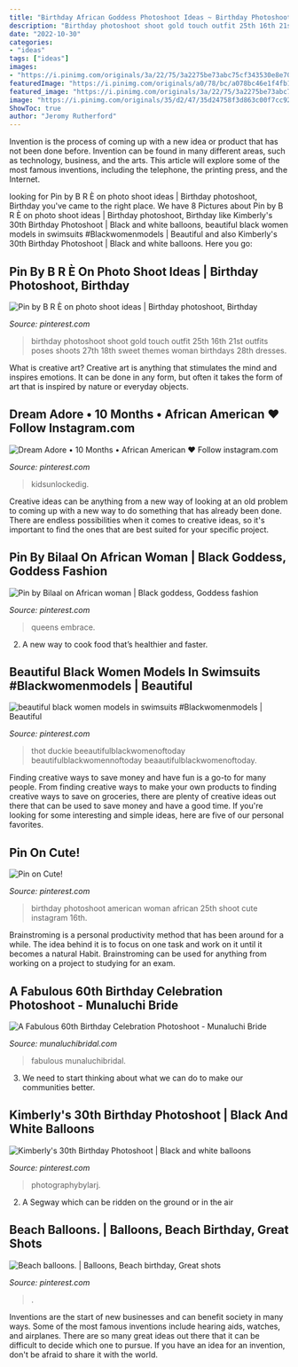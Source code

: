 ```yaml
---
title: "Birthday African Goddess Photoshoot Ideas ~ Birthday Photoshoot Shoot Gold Touch Outfit 25th 16th 21st Outfits Poses Shoots 27th 18th Sweet Themes Woman Birthdays 28th Dresses"
description: "Birthday photoshoot shoot gold touch outfit 25th 16th 21st outfits poses shoots 27th 18th sweet themes woman birthdays 28th dresses"
date: "2022-10-30"
categories:
- "ideas"
tags: ["ideas"]
images:
- "https://i.pinimg.com/originals/3a/22/75/3a2275be73abc75cf343530e8e7032b3.jpg"
featuredImage: "https://i.pinimg.com/originals/a0/78/bc/a078bc46e1f4fb1c7a5ca57a76d96181.jpg"
featured_image: "https://i.pinimg.com/originals/3a/22/75/3a2275be73abc75cf343530e8e7032b3.jpg"
image: "https://i.pinimg.com/originals/35/d2/47/35d24758f3d863c00f7cc920eba9688a.jpg"
ShowToc: true
author: "Jeromy Rutherford"
---
```



Invention is the process of coming up with a new idea or product that has not been done before. Invention can be found in many different areas, such as technology, business, and the arts. This article will explore some of the most famous inventions, including the telephone, the printing press, and the Internet.

	

		
looking for Pin by B R È on photo shoot ideas | Birthday photoshoot, Birthday you've came to the right place. We have 8 Pictures about Pin by B R È on photo shoot ideas | Birthday photoshoot, Birthday like Kimberly&#039;s 30th Birthday Photoshoot | Black and white balloons, beautiful black women models in swimsuits #Blackwomenmodels | Beautiful and also Kimberly&#039;s 30th Birthday Photoshoot | Black and white balloons. Here you go:
		
    
## Pin By B R È On Photo Shoot Ideas | Birthday Photoshoot, Birthday

<img loading=lazy src="https://i.pinimg.com/originals/89/b9/3f/89b93fc99525369bba69cfdf191e10f0.jpg" onerror="this.onerror=null;this.src='https://tse4.mm.bing.net/th?id=OIP.B5HBPmCUP_S1vy5qjlSdJAHaJQ&amp;pid=15.1';" alt="Pin by B R È on photo shoot ideas | Birthday photoshoot, Birthday">

_Source: pinterest.com_

>birthday photoshoot shoot gold touch outfit 25th 16th 21st outfits poses shoots 27th 18th sweet themes woman birthdays 28th dresses. 

	

What is creative art?
Creative art is anything that stimulates the mind and inspires emotions. It can be done in any form, but often it takes the form of art that is inspired by nature or everyday objects.

    
## Dream Adore • 10 Months • African American ♥️ Follow Instagram.com

<img loading=lazy src="https://i.pinimg.com/736x/41/e2/f5/41e2f5887d3f020cb8f1c638dea78004.jpg" onerror="this.onerror=null;this.src='https://tse1.mm.bing.net/th?id=OIP.ZLMD5BrBj6R1cSilq1-9PwHaJQ&amp;pid=15.1';" alt="Dream Adore • 10 Months • African American ♥️ Follow instagram.com">

_Source: pinterest.com_

>kidsunlockedig. 

	

Creative ideas can be anything from a new way of looking at an old problem to coming up with a new way to do something that has already been done. There are endless possibilities when it comes to creative ideas, so it's important to find the ones that are best suited for your specific project.

    
## Pin By Bilaal On African Woman | Black Goddess, Goddess Fashion

<img loading=lazy src="https://i.pinimg.com/originals/51/cc/5a/51cc5a26adc6d02b689afd7d7463994f.jpg" onerror="this.onerror=null;this.src='https://tse4.mm.bing.net/th?id=OIP.reE5HbRy43RriN4Oq6wj5AHaLf&amp;pid=15.1';" alt="Pin by Bilaal on African woman | Black goddess, Goddess fashion">

_Source: pinterest.com_

>queens embrace. 

	

2. A new way to cook food that’s healthier and faster.

    
## Beautiful Black Women Models In Swimsuits #Blackwomenmodels | Beautiful

<img loading=lazy src="https://i.pinimg.com/originals/0d/33/63/0d33638bf3293b68e235da0db5a9f833.jpg" onerror="this.onerror=null;this.src='https://tse4.mm.bing.net/th?id=OIP.cBKiyLhldK_dJ-ndxqjM2AHaKT&amp;pid=15.1';" alt="beautiful black women models in swimsuits #Blackwomenmodels | Beautiful">

_Source: pinterest.com_

>thot duckie beeautifulblackwomenoftoday beautifulblackwomennoftoday beaautifulblackwomenoftoday. 

	

Finding creative ways to save money and have fun is a go-to for many people. From finding creative ways to make your own products to finding creative ways to save on groceries, there are plenty of creative ideas out there that can be used to save money and have a good time. If you're looking for some interesting and simple ideas, here are five of our personal favorites.

    
## Pin On Cute!

<img loading=lazy src="https://i.pinimg.com/originals/3a/22/75/3a2275be73abc75cf343530e8e7032b3.jpg" onerror="this.onerror=null;this.src='https://tse1.mm.bing.net/th?id=OIP.uIek5KPIMY-2PHzIxiXrGwHaPQ&amp;pid=15.1';" alt="Pin on Cute!">

_Source: pinterest.com_

>birthday photoshoot american woman african 25th shoot cute instagram 16th. 

	

Brainstroming is a personal productivity method that has been around for a while. The idea behind it is to focus on one task and work on it until it becomes a natural Habit. Brainstroming can be used for anything from working on a project to studying for an exam.

    
## A Fabulous 60th Birthday Celebration Photoshoot - Munaluchi Bride

<img loading=lazy src="http://www.munaluchibridal.com/wp-content/uploads/2020/10/mckitchstudios-portrait-celebration-60-birthday-Toronto-2020-7475.jpg" onerror="this.onerror=null;this.src='https://tse3.mm.bing.net/th?id=OIP.Hh_ntk9mYILFhzMWRbVaegHaLG&amp;pid=15.1';" alt="A Fabulous 60th Birthday Celebration Photoshoot - Munaluchi Bride">

_Source: munaluchibridal.com_

>fabulous munaluchibridal. 

	

3. We need to start thinking about what we can do to make our communities better.

    
## Kimberly&#039;s 30th Birthday Photoshoot | Black And White Balloons

<img loading=lazy src="https://i.pinimg.com/originals/a0/78/bc/a078bc46e1f4fb1c7a5ca57a76d96181.jpg" onerror="this.onerror=null;this.src='https://tse2.mm.bing.net/th?id=OIP.sqTiZ-6bzgP2f8KPoGPDrgHaEo&amp;pid=15.1';" alt="Kimberly&#039;s 30th Birthday Photoshoot | Black and white balloons">

_Source: pinterest.com_

>photographybylarj. 

	

2. A Segway which can be ridden on the ground or in the air

    
## Beach Balloons. | Balloons, Beach Birthday, Great Shots

<img loading=lazy src="https://i.pinimg.com/originals/35/d2/47/35d24758f3d863c00f7cc920eba9688a.jpg" onerror="this.onerror=null;this.src='https://tse1.mm.bing.net/th?id=OIP.LSUlXXpWNvD9BFO9P5PwBgHaHc&amp;pid=15.1';" alt="Beach balloons. | Balloons, Beach birthday, Great shots">

_Source: pinterest.com_

>. 

	

Inventions are the start of new businesses and can benefit society in many ways. Some of the most famous inventions include hearing aids, watches, and airplanes. There are so many great ideas out there that it can be difficult to decide which one to pursue. If you have an idea for an invention, don't be afraid to share it with the world.

